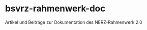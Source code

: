 bsvrz-rahmenwerk-doc
====================

Artikel und Beiträge zur Dokumentation des NERZ-Rahmenwerk 2.0
